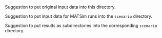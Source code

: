 Suggestion to put original input data into this directory.  

Suggestion to put input data for MATSim runs into the `scenario` directory.

Suggestion to put results as subdirectories into the corresponding `scenario` directory.

